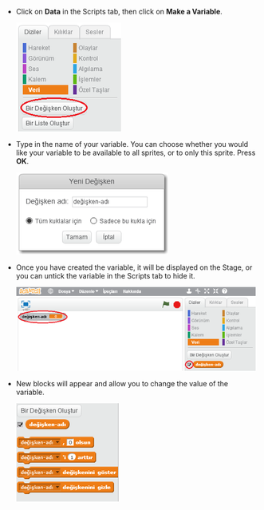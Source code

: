 + Click on **Data** in the Scripts tab, then click on **Make a Variable**.
    
    ![Data blocks](images/data-blocks.png)

+ Type in the name of your variable. You can choose whether you would like your variable to be available to all sprites, or to only this sprite. Press **OK**.
    
    ![Değişken oluşturun](images/create-variable.png)

+ Once you have created the variable, it will be displayed on the Stage, or you can untick the variable in the Scripts tab to hide it.
    
    ![Variable blocks](images/variable-show.png)

+ New blocks will appear and allow you to change the value of the variable.
    
    ![Variable blocks](images/variable-blocks.png)